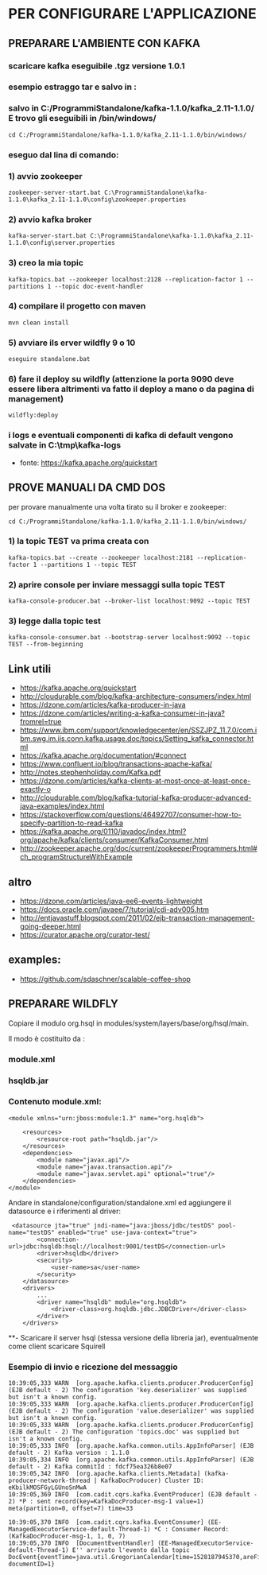 
# PER CONFIGURARE L'APPLICAZIONE

## PREPARARE L'AMBIENTE CON KAFKA
### scaricare kafka eseguibile .tgz versione 1.0.1

### esempio estraggo tar e salvo in :
### salvo in C:/ProgrammiStandalone/kafka-1.1.0/kafka_2.11-1.1.0/ E trovo gli eseguibili in /bin/windows/
``` cd C:/ProgrammiStandalone/kafka-1.1.0/kafka_2.11-1.1.0/bin/windows/ ```

### eseguo dal lina di comando:
### 1) avvio zookeeper
``` zookeeper-server-start.bat C:\ProgrammiStandalone\kafka-1.1.0\kafka_2.11-1.1.0\config\zookeeper.properties ```

### 2) avvio kafka broker
``` kafka-server-start.bat C:\ProgrammiStandalone\kafka-1.1.0\kafka_2.11-1.1.0\config\server.properties ```

### 3) creo la mia topic
``` kafka-topics.bat --zookeeper localhost:2128 --replication-factor 1 --partitions 1 --topic doc-event-handler ```

### 4) compilare il progetto con maven
``` mvn clean install ```

### 5) avviare ils erver wildfly 9 o 10
``` eseguire standalone.bat ```

### 6) fare il deploy su wildfly (attenzione la porta 9090 deve essere libera altrimenti va fatto il deploy a mano o da pagina di management)
``` wildfly:deploy ```

### i logs e eventuali componenti di kafka di default vengono salvate in C:\tmp\kafka-logs


* fonte: https://kafka.apache.org/quickstart

## PROVE MANUALI DA CMD DOS


per provare manualmente una volta tirato su il broker e zookeeper:

``` cd C:/ProgrammiStandalone/kafka-1.1.0/kafka_2.11-1.1.0/bin/windows/ ```

### 1) la topic TEST va prima creata con
``` kafka-topics.bat --create --zookeeper localhost:2181 --replication-factor 1 --partitions 1 --topic TEST ```

### 2) aprire console per inviare messaggi sulla topic TEST
``` kafka-console-producer.bat --broker-list localhost:9092 --topic TEST ```

### 3) legge dalla topic test
``` kafka-console-consumer.bat --bootstrap-server localhost:9092 --topic TEST --from-beginning ```

## Link utili
* https://kafka.apache.org/quickstart
* http://cloudurable.com/blog/kafka-architecture-consumers/index.html
* https://dzone.com/articles/kafka-producer-in-java
* https://dzone.com/articles/writing-a-kafka-consumer-in-java?fromrel=true
* https://www.ibm.com/support/knowledgecenter/en/SSZJPZ_11.7.0/com.ibm.swg.im.iis.conn.kafka.usage.doc/topics/Setting_kafka_connector.html
* https://kafka.apache.org/documentation/#connect
* https://www.confluent.io/blog/transactions-apache-kafka/
* http://notes.stephenholiday.com/Kafka.pdf
* https://dzone.com/articles/kafka-clients-at-most-once-at-least-once-exactly-o
* http://cloudurable.com/blog/kafka-tutorial-kafka-producer-advanced-java-examples/index.html
* https://stackoverflow.com/questions/46492707/consumer-how-to-specify-partition-to-read-kafka
* https://kafka.apache.org/0110/javadoc/index.html?org/apache/kafka/clients/consumer/KafkaConsumer.html
* http://zookeeper.apache.org/doc/current/zookeeperProgrammers.html#ch_programStructureWithExample

## altro
* https://dzone.com/articles/java-ee6-events-lightweight
* https://docs.oracle.com/javaee/7/tutorial/cdi-adv005.htm
* http://entjavastuff.blogspot.com/2011/02/ejb-transaction-management-going-deeper.html
* https://curator.apache.org/curator-test/

## examples:
* https://github.com/sdaschner/scalable-coffee-shop


## PREPARARE WILDFLY
Copiare il modulo org.hsql in modules/system/layers/base/org/hsql/main.

Il modo è costituito da :
### module.xml
### hsqldb.jar

### Contenuto module.xml:
```
<module xmlns="urn:jboss:module:1.3" name="org.hsqldb">

    <resources>
        <resource-root path="hsqldb.jar"/>
    </resources>
    <dependencies>
        <module name="javax.api"/>
        <module name="javax.transaction.api"/>
        <module name="javax.servlet.api" optional="true"/>
    </dependencies>
</module>
```
Andare in standalone/configuration/standalone.xml ed aggiungere il datasource e i riferimenti al driver:
```
 <datasource jta="true" jndi-name="java:jboss/jdbc/testDS" pool-name="testDS" enabled="true" use-java-context="true">
        <connection-url>jdbc:hsqldb:hsql://localhost:9001/testDS</connection-url>
        <driver>hsqldb</driver>
        <security>
            <user-name>sa</user-name>
        </security>
    </datasource>
    <drivers>
        ...
        <driver name="hsqldb" module="org.hsqldb">
            <driver-class>org.hsqldb.jdbc.JDBCDriver</driver-class>
        </driver>
    </drivers>
```

**- Scaricare il server hsql (stessa versione della libreria jar), eventualmente come client scaricare Squirell



### Esempio di invio e ricezione del messaggio

```
10:39:05,333 WARN  [org.apache.kafka.clients.producer.ProducerConfig] (EJB default - 2) The configuration 'key.deserializer' was supplied but isn't a known config.
10:39:05,333 WARN  [org.apache.kafka.clients.producer.ProducerConfig] (EJB default - 2) The configuration 'value.deserializer' was supplied but isn't a known config.
10:39:05,333 WARN  [org.apache.kafka.clients.producer.ProducerConfig] (EJB default - 2) The configuration 'topics.doc' was supplied but isn't a known config.
10:39:05,333 INFO  [org.apache.kafka.common.utils.AppInfoParser] (EJB default - 2) Kafka version : 1.1.0
10:39:05,334 INFO  [org.apache.kafka.common.utils.AppInfoParser] (EJB default - 2) Kafka commitId : fdcf75ea326b8e07
10:39:05,342 INFO  [org.apache.kafka.clients.Metadata] (kafka-producer-network-thread | KafkaDocProducer) Cluster ID: eKbilkMOSFGyLGUnoSnMwA
10:39:05,369 INFO  [com.cadit.cqrs.kafka.EventProducer] (EJB default - 2) *P : sent record(key=KafkaDocProducer-msg-1 value=1) meta(partition=0, offset=7) time=33

10:39:05,370 INFO  [com.cadit.cqrs.kafka.EventConsumer] (EE-ManagedExecutorService-default-Thread-1) *C : Consumer Record:(KafkaDocProducer-msg-1, 1, 0, 7)
10:39:05,370 INFO  [DocumentEventHandler] (EE-ManagedExecutorService-default-Thread-1) E'' arrivato l'evento dalla topic DocEvent{eventTime=java.util.GregorianCalendar[time=1528187945370,areFieldsSet=true,areAllFieldsSet=true,lenient=true,zone=sun.util.calendar.ZoneInfo[id="Europe/Berlin",offset=3600000,dstSavings=3600000,useDaylight=true,transitions=143,lastRule=java.util.SimpleTimeZone[id=Europe/Berlin,offset=3600000,dstSavings=3600000,useDaylight=true,startYear=0,startMode=2,startMonth=2,startDay=-1,startDayOfWeek=1,startTime=3600000,startTimeMode=2,endMode=2,endMonth=9,endDay=-1,endDayOfWeek=1,endTime=3600000,endTimeMode=2]],firstDayOfWeek=1,minimalDaysInFirstWeek=1,ERA=1,YEAR=2018,MONTH=5,WEEK_OF_YEAR=23,WEEK_OF_MONTH=2,DAY_OF_MONTH=5,DAY_OF_YEAR=156,DAY_OF_WEEK=3,DAY_OF_WEEK_IN_MONTH=1,AM_PM=0,HOUR=10,HOUR_OF_DAY=10,MINUTE=39,SECOND=5,MILLISECOND=370,ZONE_OFFSET=3600000,DST_OFFSET=3600000], documentID=1}
```